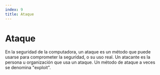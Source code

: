 ```yaml
---
index: 9
title: Ataque
---
```

# Ataque

En la seguridad de la computadora, un ataque es un método que puede usarse para comprometer la seguridad, o su uso real. Un atacante es la persona u organización que usa un ataque. Un método de ataque a veces se denomina "exploit".